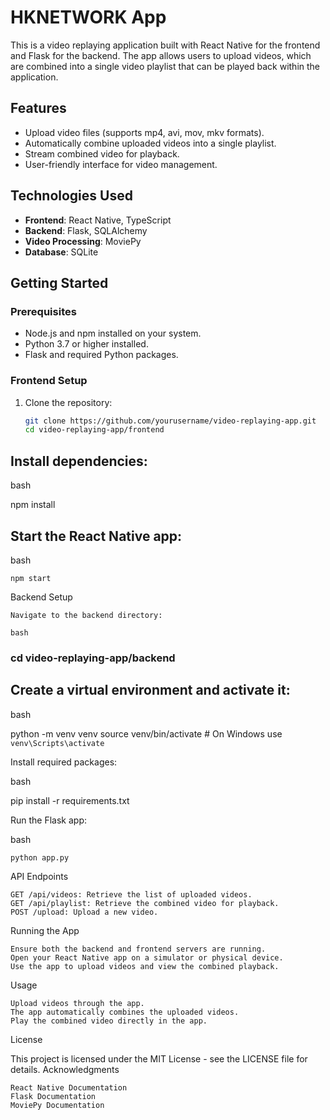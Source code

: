 # HKNETWORK App

This is a video replaying application built with React Native for the frontend and Flask for the backend. The app allows users to upload videos, which are combined into a single video playlist that can be played back within the application.

## Features

- Upload video files (supports mp4, avi, mov, mkv formats).
- Automatically combine uploaded videos into a single playlist.
- Stream combined video for playback.
- User-friendly interface for video management.

## Technologies Used

- **Frontend**: React Native, TypeScript
- **Backend**: Flask, SQLAlchemy
- **Video Processing**: MoviePy
- **Database**: SQLite

## Getting Started

### Prerequisites

- Node.js and npm installed on your system.
- Python 3.7 or higher installed.
- Flask and required Python packages.

### Frontend Setup

1. Clone the repository:
   ```bash
   git clone https://github.com/yourusername/video-replaying-app.git
   cd video-replaying-app/frontend

## Install dependencies:

bash

npm install

## Start the React Native app:

bash

    npm start

Backend Setup

    Navigate to the backend directory:

    bash

### cd video-replaying-app/backend

## Create a virtual environment and activate it:

bash

python -m venv venv
source venv/bin/activate  # On Windows use `venv\Scripts\activate`

Install required packages:

bash

pip install -r requirements.txt

Run the Flask app:

bash

    python app.py

API Endpoints

    GET /api/videos: Retrieve the list of uploaded videos.
    GET /api/playlist: Retrieve the combined video for playback.
    POST /upload: Upload a new video.

Running the App

    Ensure both the backend and frontend servers are running.
    Open your React Native app on a simulator or physical device.
    Use the app to upload videos and view the combined playback.

Usage

    Upload videos through the app.
    The app automatically combines the uploaded videos.
    Play the combined video directly in the app.

License

This project is licensed under the MIT License - see the LICENSE file for details.
Acknowledgments

    React Native Documentation
    Flask Documentation
    MoviePy Documentation

